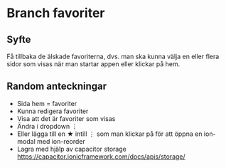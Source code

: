 # Branch favoriter

## Syfte

Få tillbaka de älskade favoriterna, dvs. man ska kunna välja en eller flera sidor
som visas när man startar appen eller klickar på hem.

## Random anteckningar

- Sida hem = favoriter
- Kunna redigera favoriter
- Visa att det är favoriter som visas
- Ändra i dropdown ⋮
- Eller lägga till en ★ intill ⋮ som man klickar på för att öppna en ion-modal med ion-reorder
- Lagra med hjälp av capacitor storage https://capacitor.ionicframework.com/docs/apis/storage/


